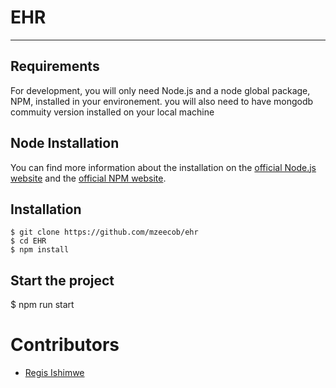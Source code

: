 # EHR

---
## Requirements
For development, you will only need Node.js and a node global package, NPM, installed in your environement. you will also need to have mongodb commuity version installed on your local machine

## Node Installation
  You can find more information about the installation on the [official Node.js website](https://nodejs.org/) and the [official NPM website](https://npmjs.org/).

## Installation
    $ git clone https://github.com/mzeecob/ehr
    $ cd EHR
    $ npm install

## Start the project
$ npm run start

# Contributors
  - [Regis Ishimwe](https://github.com/mzeecob/)
